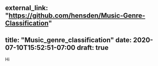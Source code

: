 external_link: "https://github.com/hensden/Music-Genre-Classification"
---
title: "Music_genre_classification"
date: 2020-07-10T15:52:51-07:00
draft: true
---
Hi

